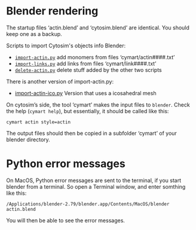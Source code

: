 # Blender rendering

The startup files ‘actin.blend’ and ‘cytosim.blend’ are identical.
You should keep one as a backup.

Scripts to import Cytosim's objects info Blender:

- [`import-actin.py`](import-actin.py)    add monomers from files ‘cymart/actin####.txt’
- [`import-links.py`](import-links.py)    add links from files ‘cymart/link####.txt’
- [`delete-actin.py`](delete-actin.py)    delete stuff added by the other two scripts

There is another version of import-actin.py:

- [import-actin-ico.py](import-actin-ico.py)    Version that uses a icosahedral mesh

On cytosim’s side, the tool ‘cymart’ makes the input files to `blender`.
Check the help (`cymart help`), but essentially, it should be called like this:

    cymart actin style=actin

The output files should then be copied in a subfolder ‘cymart’ of your blender directory.

# Python error messages

On MacOS, Python error messages are sent to the terminal, if you start blender from a terminal. So open a Terminal window, and enter somthing like this:

    /Applications/blender-2.79/blender.app/Contents/MacOS/blender actin.blend

You will then be able to see the error messages.
